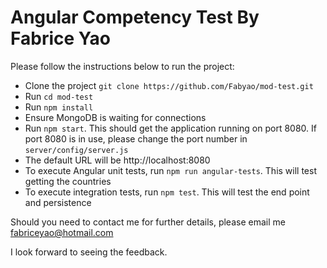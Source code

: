 # Angular Competency Test By Fabrice Yao

Please follow the instructions below to run the project:
* Clone the project ```git clone https://github.com/Fabyao/mod-test.git```
* Run ```cd mod-test```
* Run ```npm install```
* Ensure MongoDB is waiting for connections
* Run ```npm start```. This should get the application running on port 8080. If port 8080 is in use, please change the port number in ```server/config/server.js```
* The default URL will be http://localhost:8080
* To execute Angular unit tests, run ```npm run angular-tests```. This will test getting the countries
* To execute integration tests, run ```npm test```. This will test the end point and persistence

Should you need to contact me for further details, please email me <fabriceyao@hotmail.com>

I look forward to seeing the feedback.